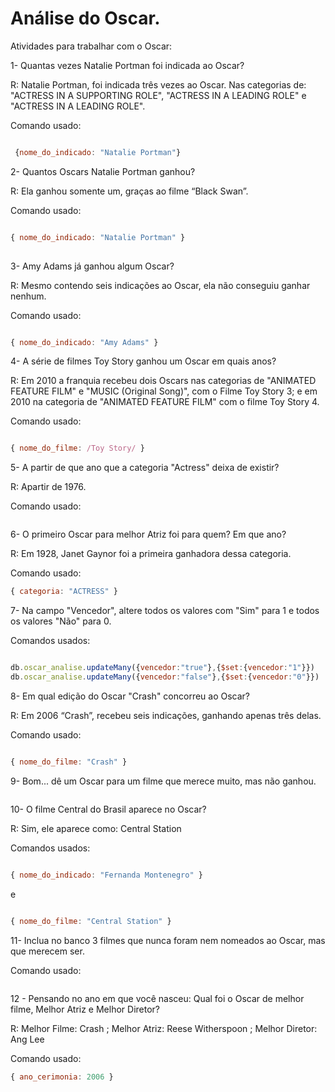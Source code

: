 # Análise do Oscar.

Atividades para trabalhar com o Oscar: 

 

1- Quantas vezes Natalie Portman foi indicada ao Oscar? 

R: Natalie Portman, foi indicada três vezes ao Oscar. Nas categorias de: "ACTRESS IN A SUPPORTING ROLE", "ACTRESS IN A LEADING ROLE" e "ACTRESS IN A LEADING ROLE".

Comando usado: 

```js

 {nome_do_indicado: "Natalie Portman"}

```

2- Quantos Oscars Natalie Portman ganhou? 

R: Ela ganhou somente um, graças ao filme “Black Swan”. 

Comando usado: 

 ```js

 { nome_do_indicado: "Natalie Portman" }
  
```

3- Amy Adams já ganhou algum Oscar? 

R: Mesmo contendo seis indicações ao Oscar, ela não conseguiu ganhar nenhum. 

 Comando usado: 
 
  ```js

 { nome_do_indicado: "Amy Adams" }
  
```
 
4- A série de filmes Toy Story ganhou um Oscar em quais anos? 

R: Em 2010 a franquia recebeu dois Oscars nas categorias de "ANIMATED FEATURE FILM" e "MUSIC (Original Song)", com o Filme Toy Story 3; e em 2010 na categoria de "ANIMATED FEATURE FILM" com o filme Toy Story 4. 

 Comando usado: 
 
 ```js

{ nome_do_filme: /Toy Story/ }

```

5- A partir de que ano que a categoria "Actress" deixa de existir?  

R: Apartir de 1976.

 Comando usado:
 
 ```js


```

6- O primeiro Oscar para melhor Atriz foi para quem? Em que ano? 
 
R: Em 1928, Janet Gaynor foi a primeira ganhadora dessa categoria. 

Comando usado: 

 ```js
{ categoria: "ACTRESS" }

```

 
7- Na campo "Vencedor", altere todos os valores com "Sim" para 1 e todos os valores "Não" para 0. 

 Comandos usados:
 
 ```js

db.oscar_analise.updateMany({vencedor:"true"},{$set:{vencedor:"1"}})
db.oscar_analise.updateMany({vencedor:"false"},{$set:{vencedor:"0"}})


```


8- Em qual edição do Oscar "Crash" concorreu ao Oscar? 

R: Em 2006 “Crash”, recebeu seis indicações, ganhando apenas três delas. 

Comando usado:
 
 ```js

{ nome_do_filme: "Crash" }

```


9- Bom... dê um Oscar para um filme que merece muito, mas não ganhou. 

 ```js


```


10- O filme Central do Brasil aparece no Oscar? 

R: Sim, ele aparece como: Central Station 

Comandos usados:

 ```js

{ nome_do_indicado: "Fernanda Montenegro" }


```
e

 ```js

{ nome_do_filme: "Central Station" }

```

11- Inclua no banco 3 filmes que nunca foram nem nomeados ao Oscar, mas que merecem ser.  

Comando usado:
  
 ```js


```


12 - Pensando no ano em que você nasceu: Qual foi o Oscar de melhor filme, Melhor Atriz e Melhor Diretor? 

R: Melhor Filme: Crash ; Melhor Atriz: Reese Witherspoon ; Melhor Diretor: Ang Lee

Comando usado:
 
 ```js
{ ano_cerimonia: 2006 }

```
